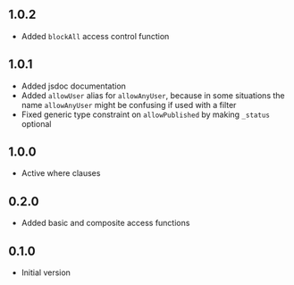 ## 1.0.2

- Added `blockAll` access control function

## 1.0.1

- Added jsdoc documentation
- Added `allowUser` alias for `allowAnyUser`, because in some situations the name `allowAnyUser` might be confusing if used with a filter
- Fixed generic type constraint on `allowPublished` by making `_status` optional

## 1.0.0

- Active where clauses

## 0.2.0

- Added basic and composite access functions

## 0.1.0

- Initial version
